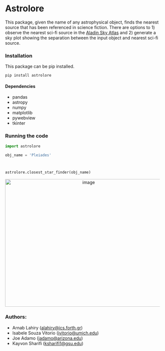 # Astrolore

This package, given the name of any astrophysical object, finds the nearest source that has been referenced in science fiction. There are options to 1) observe
the nearest sci-fi source in the [Aladin Sky Atlas](https://aladin.cds.unistra.fr/AladinLite/) and 2) generate a sky plot showing the separation between the input object and nearest sci-fi source.


### Installation

This package can be pip installed.

```
pip install astrolore
```

#### Dependencies
* pandas
* astropy
* numpy
* matplotlib
* pywebview
* tkinter

### Running the code

```python
import astrolore

obj_name = 'Pleiades'



astrolore.closest_star_finder(obj_name)
```
<div align="center">
  <img width="528" height="416" alt="image" src="https://github.com/user-attachments/assets/3b48d0e0-c7f1-4351-abbb-ee5d91de5f38" />
</div>

### Authors:

* Arnab Lahiry (alahiry@ics.forth.gr)
* Isabele Souza Vitorio (ivitorio@umich.edu)
* Joe Adamo (jadamo@arizona.edu)
* Kayvon Sharifi (ksharifi1@gsu.edu)







